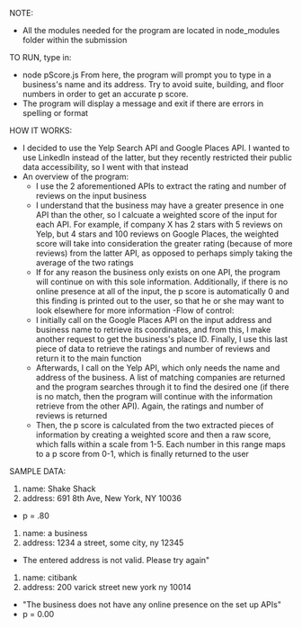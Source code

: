 NOTE:

- All the modules needed for the program are located in node_modules folder within the submission

TO RUN, type in:

- node pScore.js
From here, the program will prompt you to type in a business's name and its address. Try to avoid suite, building, and floor numbers in order to get an accurate p score.
- The program will display a message and exit if there are errors in spelling or format

HOW IT WORKS:

- I decided to use the Yelp Search API and Google Places API. I wanted to use LinkedIn instead of the latter, but they recently restricted their public data accessibility, so I went with that instead
- An overview of the program:
	- I use the 2 aforementioned APIs to extract the rating and number of reviews on the input business 
	- I understand that the business may have a greater presence in one API than the other, so I calcuate a weighted score of the input for each API. For example, if company X has 2 stars with 5 reviews on Yelp, but 4 stars and 100 reviews on Google Places, the weighted score will take into consideration the greater rating (because of more reviews) from the latter API, as opposed to perhaps simply taking the average of the two ratings
	- If for any reason the business only exists on one API, the program will continue on with this sole information. Additionally, if there is no online presence at all of the input, the p score is automatically 0 and this finding is printed out to the user, so that he or she may want to look elsewhere for more information
-Flow of control:
	- I initially call on the Google Places API on the input address and business name to retrieve its coordinates, and from this, I make another request to get the business's place ID. Finally, I use this last piece of data to retrieve the ratings and number of reviews and return it to the main function
	- Afterwards, I call on the Yelp API, which only needs the name and address of the business. A list of matching companies are returned and the program searches through it to find the desired one (if there is no match, then the program will continue with the information retrieve from the other API). Again, the ratings and number of reviews is returned
	- Then, the p score is calculated from the two extracted pieces of information by creating a weighted score and then a raw score, which falls within a scale from 1-5. Each number in this range maps to a p score from 0-1, which is finally returned to the user

SAMPLE DATA:
1) name: Shake Shack
2) address: 691 8th Ave, New York, NY 10036
- p = .80

1) name: a business
2) address: 1234 a street, some city, ny 12345
- The entered address is not valid. Please try again"

1) name: citibank
2) address: 200 varick street new york ny 10014
- "The business does not have any online presence on the set up APIs"
- p = 0.00

